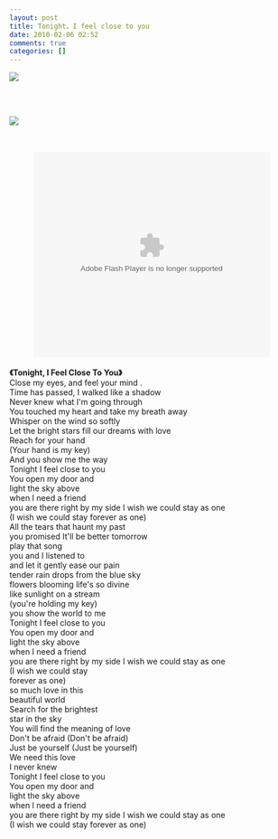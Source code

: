 ```yaml
---
layout: post
title: Tonight，I feel close to you
date: 2010-02-06 02:52
comments: true
categories: []
---
```

<p align="center"><a href="http://blog.photo.sina.com.cn/showpic.html#url=http://s10.sinaimg.cn/orignal/610f1f05t7ed84b144af9" target="_blank"><img style="TexT-ALiGn: center; DispLAY: block" src="http://s10.sinaimg.cn/middle/610f1f05t7ed84b144af9&690"/></a></p>
<br/><br/><p align="center"><a href="http://blog.photo.sina.com.cn/showpic.html#url=http://s9.sinaimg.cn/orignal/610f1f05t7ed84b6fd628" target="_blank"><img style="TexT-ALiGn: center; DispLAY: block" src="http://s9.sinaimg.cn/middle/610f1f05t7ed84b6fd628&690"/></a></p>
<br/><br/><div align="center"><embed height="363" type="application/x-shockwave-flash" width="420" src="http://www.tudou.com/v/JEaVODITIo4" allowscriptaccess="samedomain" allowfullscreen="true" wmode="opaque"/></div>
<div align="center"> </div>
<div align="left"><strong>《Tonight, I Feel Close To
You》</strong><br/>
Close my eyes, and feel your mind .<br/>
Time has passed, I walked like a shadow<br/>
Never knew what I'm going through</div>
<div align="left">You touched my heart and take my breath
away<br/>
Whisper on the wind so softly<br/>
Let the bright stars fill our dreams with love<br/>
Reach for your hand</div>
<div align="left">(Your hand is my key)<br/>
And you show me the way<br/>
Tonight I feel close to you<br/>
You open my door and<br/>
light the sky above<br/>
when I need a friend<br/>
you are there right by my side I wish we could stay as one<br/>
(I wish we could stay forever as one)<br/>
All the tears that haunt my past<br/>
you promised It'll be better tomorrow<br/>
play that song<br/>
you and I listened to<br/>
and let it gently ease our pain<br/>
tender rain drops from the blue sky<br/>
flowers blooming life's so divine<br/>
like sunlight on a stream<br/>
(you're holding my key)<br/>
you show the world to me<br/>
Tonight I feel close to you<br/>
You open my door and<br/>
light the sky above<br/>
when I need a friend<br/>
you are there right by my side I wish we could stay as one<br/>
(I wish we could stay<br/>
forever as one)<br/>
so much love in this<br/>
beautiful world<br/>
Search for the brightest<br/>
star in the sky<br/>
You will find the meaning of love<br/>
Don't be afraid (Don't be afraid)<br/>
Just be yourself (Just be yourself)<br/>
We need this love<br/>
I never knew<br/>
Tonight I feel close to you<br/>
You open my door and<br/>
light the sky above<br/>
when I need a friend<br/>
you are there right by my side I wish we could stay as one<br/>
(I wish we could stay forever as one)<br/></div>
<embed allowscriptaccess="never"/>
